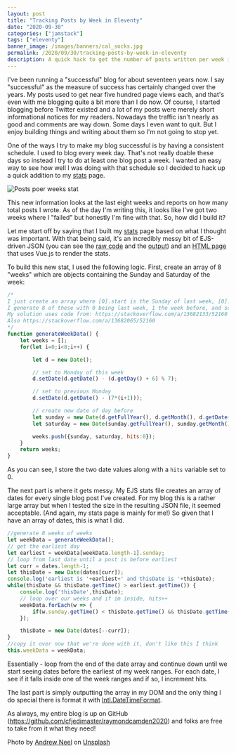 ```yaml
---
layout: post
title: "Tracking Posts by Week in Eleventy"
date: "2020-09-30"
categories: ["jamstack"]
tags: ["eleventy"]
banner_image: /images/banners/cal_socks.jpg
permalink: /2020/09/30/tracking-posts-by-week-in-eleventy
description: A quick hack to get the number of posts written per week in Eleventy
---
```


I've been running a "successful" blog for about seventeen years now. I say "successful" as the measure of success has certainly changed over the years. My posts used to get near five hundred page views each, and that's even with me blogging quite a bit more than I do now. Of course, I started blogging before Twitter existed and a lot of my posts were merely short informational notices for my readers. Nowadays the traffic isn't nearly as good and comments are way down. Some days I even want to quit. But I enjoy building things and writing about them so I'm not going to stop yet.

One of the ways I try to make my blog successful is by having a consistent schedule. I used to blog every week day. That's not really doable these days so instead I try to do at least one blog post a week. I wanted an easy way to see how well I was doing with that schedule so I decided to hack up a quick addition to my [stats](/stats) page. 

<p>
<img data-src="https://static.raymondcamden.com/images/2020/09/ppw.jpg" alt="Posts poer weeks stat" class="lazyload imgborder imgcenter">
</p>

This new information looks at the last eight weeks and reports on how many total posts I wrote. As of the day I'm writing this, it looks like I've got two weeks where I "failed" but honestly I'm fine with that. So, how did I build it?

Let me start off by saying that I built my [stats](/stats) page based on what I thought was important. With that being said, it's an incredibly messy bit of EJS-driven JSON (you can see the [raw code](https://github.com/cfjedimaster/raymondcamden2020/blob/master/stats.ejs) and the [output](https://www.raymondcamden.com/stats.json)) and an [HTML page](https://github.com/cfjedimaster/raymondcamden2020/blob/master/stats.html) that uses Vue.js to render the stats.

To build this new stat, I used the following logic. First, create an array of 8 "weeks" which are objects containing the Sunday and Saturday of the week:

```js
/*
I just create an array where [0].start is the Sunday of last week, [0].end is the Saturday.
I generate 8 of these with 0 being last week, 1 the week before, and so forth. 
My solution uses code from: https://stackoverflow.com/a/13682133/52160
Also https://stackoverflow.com/a/13682065/52160
*/
function generateWeekData() {
    let weeks = [];
    for(let i=0;i<8;i++) {

        let d = new Date();

        // set to Monday of this week
        d.setDate(d.getDate() - (d.getDay() + 6) % 7);

        // set to previous Monday
        d.setDate(d.getDate() - (7*(i+1)));

        // create new date of day before
        let sunday = new Date(d.getFullYear(), d.getMonth(), d.getDate() - 1);
        let saturday = new Date(sunday.getFullYear(), sunday.getMonth(), sunday.getDate()+6);

        weeks.push({sunday, saturday, hits:0});
    }
    return weeks;
}
```

As you can see, I store the two date values along with a `hits` variable set to 0. 

The next part is where it gets messy. My EJS stats file creates an array of dates for every single blog post I've created. For my blog this is a rather large array but when I tested the size in the resulting JSON file, it seemed acceptable. (And again, my stats page is mainly for me!) So given that I have an array of dates, this is what I did.

```js
//generate 8 weeks of weeks
let weekData = generateWeekData();
// get the earliest day
let earliest = weekData[weekData.length-1].sunday;
// loop from last date until a post is before earliest
let curr = dates.length-1;
let thisDate = new Date(dates[curr]);
console.log('earliest is '+earliest+' and thisDate is '+thisDate);
while(thisDate && thisDate.getTime() > earliest.getTime()) {
	console.log('thisDate',thisDate);
	// loop over our weeks and if im inside, hits++
	weekData.forEach(w => {
		if(w.sunday.getTime() < thisDate.getTime() && thisDate.getTime() < w.saturday.getTime()) w.hits++;
	});

	thisDate = new Date(dates[--curr]);
}
//copy it over now that we're done with it, don't like this I think
this.weekData = weekData;
```

Essentially - loop from the end of the date array and continue down until we start seeing dates before the earliest of my week ranges. For each date, I see if it falls inside one of the week ranges and if so, I increment hits. 

The last part is simply outputting the array in my DOM and the only thing I do special there is format it with [Intl.DateTimeFormat](https://developer.mozilla.org/en-US/docs/Web/JavaScript/Reference/Global_Objects/Intl/DateTimeFormat). 

As always, my entire blog is up on GitHub (<https://github.com/cfjedimaster/raymondcamden2020>) and folks are free to take from it what they need!

<span>Photo by <a href="https://unsplash.com/@andrewtneel?utm_source=unsplash&amp;utm_medium=referral&amp;utm_content=creditCopyText">Andrew Neel</a> on <a href="https://unsplash.com/s/photos/week?utm_source=unsplash&amp;utm_medium=referral&amp;utm_content=creditCopyText">Unsplash</a></span>